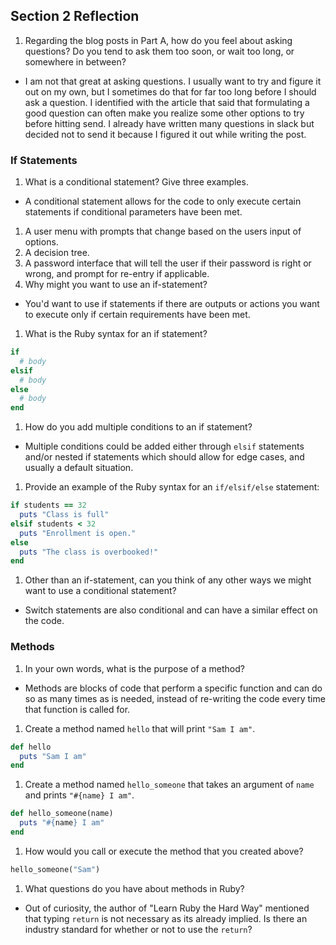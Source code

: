 ## Section 2 Reflection

1. Regarding the blog posts in Part A, how do you feel about asking questions? Do you tend to ask them too soon, or wait too long, or somewhere in between?
- I am not that great at asking questions.  I usually want to try and figure it out on my own, but I sometimes do that for far too long before I should ask a question.  I identified with the article that said that formulating a good question can often make you realize some other options to try before hitting send.  I already have written many questions in slack but decided not to send it because I figured it out while writing the post.

### If Statements

1. What is a conditional statement? Give three examples.
  - A conditional statement allows for the code to only execute certain statements if conditional parameters have been met.  
  1. A user menu with prompts that change based on the users input of options.
  2. A decision tree.
  3. A password interface that will tell the user if their password is right or wrong, and prompt for re-entry if applicable.
1. Why might you want to use an if-statement?
  - You'd want to use if statements if there are outputs or actions you want to execute only if certain requirements have been met.
1. What is the Ruby syntax for an if statement?
```ruby
if
  # body
elsif
  # body
else
  # body
end
```
1. How do you add multiple conditions to an if statement?
  - Multiple conditions could be added either through `elsif` statements and/or nested if statements which should allow for edge cases, and usually a default situation.
1. Provide an example of the Ruby syntax for an `if/elsif/else` statement:
```ruby
if students == 32
  puts "Class is full"
elsif students < 32
  puts "Enrollment is open."
else
  puts "The class is overbooked!"
end
```
1. Other than an if-statement, can you think of any other ways we might want to use a conditional statement?
  - Switch statements are also conditional and can have a similar effect on the code.

### Methods

1. In your own words, what is the purpose of a method?
  - Methods are blocks of code that perform a specific function and can do so as many times as is needed, instead of re-writing the code every time that function is called for.

1. Create a method named `hello` that will print `"Sam I am"`.
```ruby
def hello
  puts "Sam I am"
end
```

1. Create a method named `hello_someone` that takes an argument of `name` and prints `"#{name} I am"`.
```ruby
def hello_someone(name)
  puts "#{name} I am"
end
```

1. How would you call or execute the method that you created above?
```ruby
hello_someone("Sam")
```

1. What questions do you have about methods in Ruby?
- Out of curiosity, the author of "Learn Ruby the Hard Way" mentioned that typing `return` is not necessary as its already implied.  Is there an industry standard for whether or not to use the `return`?
